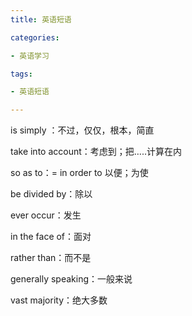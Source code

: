 ```yaml
---
title: 英语短语

categories: 

- 英语学习

tags: 

- 英语短语

---
```


is simply ：不过，仅仅，根本，简直

take into account：考虑到；把…..计算在内

so as to：= in order to 以便；为使

be divided by：除以

ever occur：发生

in the face of：面对

rather than：而不是

generally speaking：一般来说

vast majority：绝大多数